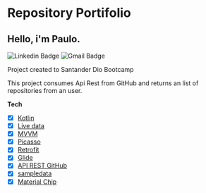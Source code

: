 # **Repository Portifolio**

## Hello, i'm Paulo.

![Linkedin Badge](https://img.shields.io/badge/-Paulo_Normando-blue?style=flat-square&logo=Linkedin&logoColor=white&link=[https://br.linkedin.com/in/igor-rotondo-bagliotti-b1612b69](https://www.linkedin.com/in/paulo-normando-469726a0/)) ![Gmail Badge](https://img.shields.io/badge/-paulonormando@gmail.com-c14438?style=flat-square&logo=Gmail&logoColor=white&link=mailto:paulonormando@gmail.com)

Project created to Santander Dio Bootcamp

This project consumes Api Rest from GitHub and returns an list of repositories from an user.

**Tech**

- [x] [Kotlin](https://kotlinlang.org/docs/getting-started.html)
- [x] [Live data](https://developer.android.com/topic/libraries/architecture/livedata?hl=pt-br)
- [x] [MVVM](https://developer.android.com/jetpack/guide?gclid=CjwKCAiAjp6BBhAIEiwAkO9Wut2W9TLNRaql75qE26vP_xRvCfTBlBY5j8RHxc_r6RhC1HFPTprbwRoC32cQAvD_BwE&gclsrc=aw.ds)
- [x] [Picasso](https://square.github.io/picasso/)
- [x] [Retrofit](https://square.github.io/retrofit/)
- [x] [Glide](https://github.com/bumptech/glide)
- [x] [API REST GitHub](https://docs.github.com/pt/rest)
- [x] [sampledata](https://medium.com/android-news/android-tools-attributes-listitem-sample-data-rocks-bbf49aaa9f07)
- [x] [Material Chip](https://material.io/components/chips/android#using-chips)
